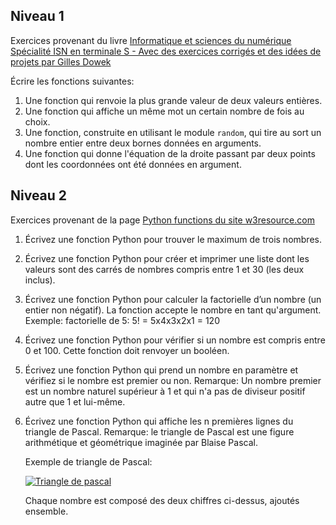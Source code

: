 ## Niveau 1

Exercices provenant du livre [Informatique et sciences du numérique Spécialité ISN en terminale S -
Avec des exercices corrigés et des idées de projets par Gilles
Dowek](http://www.editions-eyrolles.com/Livre/9782212135435/)

Écrire les fonctions suivantes:

1. Une fonction qui renvoie la plus grande valeur de deux valeurs entières.
2. Une fonction qui affiche un même mot un certain nombre de fois au choix.
3. Une fonction, construite en utilisant le module `random`, qui tire au sort un nombre entier entre deux bornes données en arguments.
4. Une fonction qui donne l'équation de la droite passant par deux points dont les coordonnées ont été données en argument.

## Niveau 2

Exercices provenant de la page [Python functions du site w3resource.com](https://www.w3resource.com/python-exercises/python-functions-exercises.php)

1. Écrivez une fonction Python pour trouver le maximum de trois nombres.
2. Écrivez une fonction Python pour créer et imprimer une liste dont les valeurs sont des carrés de
   nombres compris entre 1 et 30 (les deux inclus).
3. Écrivez une fonction Python pour calculer la factorielle d’un nombre \(un entier non négatif\).
   La fonction accepte le nombre en tant qu'argument. Exemple: factorielle de 5: 5! = 5x4x3x2x1 =
   120
4. Écrivez une fonction Python pour vérifier si un nombre est compris entre 0 et 100. Cette
   fonction doit renvoyer un booléen.
5. Écrivez une fonction Python qui prend un nombre en paramètre et vérifiez si le nombre est
   premier ou non. Remarque: Un nombre premier est un nombre naturel supérieur à 1 et qui n'a pas
   de diviseur positif autre que 1 et lui-même.
6. Écrivez une fonction Python qui affiche les n premières lignes du triangle de Pascal. Remarque:
   le triangle de Pascal est une figure arithmétique et géométrique imaginée par Blaise Pascal.

   Exemple de triangle de Pascal:

   [![Triangle de pascal](https://upload.wikimedia.org/wikipedia/commons/0/0d/PascalTriangleAnimated2.gif)](https://commons.wikimedia.org/wiki/File:PascalTriangleAnimated2.gif#/media/File:PascalTriangleAnimated2.gif)

   Chaque nombre est composé des deux chiffres ci-dessus, ajoutés ensemble.

